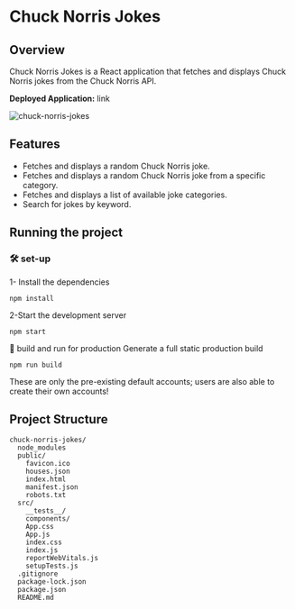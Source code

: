 
# Chuck Norris Jokes

## Overview

Chuck Norris Jokes is a React application that fetches and displays Chuck Norris jokes from the Chuck
Norris API.

**Deployed Application:** link

![chuck-norris-jokes](link)

## Features
* Fetches and displays a random Chuck Norris joke.
* Fetches and displays a random Chuck Norris joke from a specific category.
* Fetches and displays a list of available joke categories.
* Search for jokes by keyword.

## Running the project

### 🛠 set-up
1- Install the dependencies
```
npm install
```
2-Start the development server
```
npm start
```
🚀 build and run for production
Generate a full static production build
```
npm run build
```
These are only the pre-existing default accounts; users are also able to create their own accounts!

## Project Structure
```
chuck-norris-jokes/
  node_modules
  public/
    favicon.ico
    houses.json
    index.html
    manifest.json
    robots.txt
  src/
    __tests__/
    components/
    App.css
    App.js
    index.css
    index.js
    reportWebVitals.js
    setupTests.js
  .gitignore
  package-lock.json
  package.json
  README.md
```
